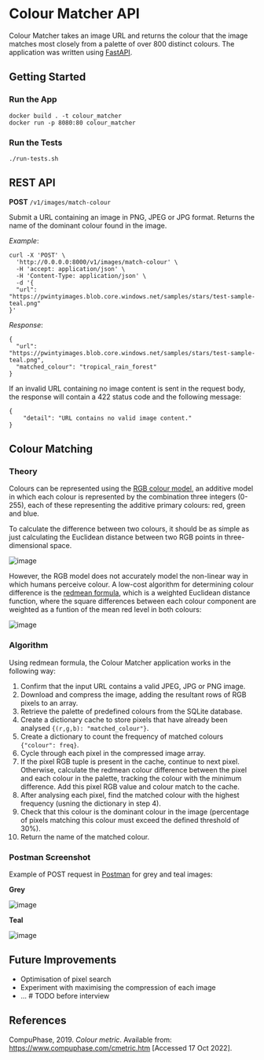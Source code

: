 # Colour Matcher API

Colour Matcher takes an image URL and returns the colour that the image matches most closely from a palette of over 800 distinct colours. The application was written using [FastAPI](https://fastapi.tiangolo.com/).

## Getting Started

### Run the App

```
docker build . -t colour_matcher
docker run -p 8080:80 colour_matcher
```

### Run the Tests

```
./run-tests.sh
```

## REST API

**POST** `/v1/images/match-colour`

Submit a URL containing an image in PNG, JPEG or JPG format. Returns the name of the dominant colour found in the image.

*Example*:

```
curl -X 'POST' \
  'http://0.0.0.0:8000/v1/images/match-colour' \
  -H 'accept: application/json' \
  -H 'Content-Type: application/json' \
  -d '{
  "url": "https://pwintyimages.blob.core.windows.net/samples/stars/test-sample-teal.png"
}'
```

*Response*:

```
{
  "url": "https://pwintyimages.blob.core.windows.net/samples/stars/test-sample-teal.png",
  "matched_colour": "tropical_rain_forest"
}
```

If an invalid URL containing no image content is sent in the request body, the response will contain a 422 status code and the following message:

```
{
    "detail": "URL contains no valid image content."
}
```

## Colour Matching

### Theory

Colours can be represented using the [RGB colour model](https://en.wikipedia.org/wiki/RGB_color_model), an additive model in which each colour is represented by the combination three integers (0-255), each of these representing the additive primary colours: red, green and blue.

To calculate the difference between two colours, it should be as simple as just calculating the Euclidean distance between two RGB points in three-dimensional space.

![image](https://user-images.githubusercontent.com/74383191/196426805-a6b3bbaf-c625-47bc-8a88-a7165de3605e.png)

However, the RGB model does not accurately model the non-linear way in which humans perceive colour. A low-cost algorithm for determining colour difference is the [redmean formula](https://www.compuphase.com/cmetric.htm), which is a weighted Euclidean distance function, where the square differences between each colour component are weighted as a funtion of the mean red level in both colours:

![image](https://user-images.githubusercontent.com/74383191/196426868-bd762533-27cf-4357-b4da-8f5a2ff2af74.png)

### Algorithm

Using redmean formula, the Colour Matcher application works in the following way:

1. Confirm that the input URL contains a valid JPEG, JPG or PNG image.
2. Download and compress the image, adding the resultant rows of RGB pixels to an array.
3. Retrieve the palette of predefined colours from the SQLite database.
4. Create a dictionary cache to store pixels that have already been analysed `{(r,g,b): "matched_colour"}`.
5. Create a dictionary to count the frequency of matched colours `{"colour": freq}`.
6. Cycle through each pixel in the compressed image array.
7. If the pixel RGB tuple is present in the cache, continue to next pixel. Otherwise, calculate the redmean colour difference between the pixel and each colour in the palette, tracking the colour with the minimum difference. Add this pixel RGB value and colour match to the cache.
8. After analysing each pixel, find the matched colour with the highest frequency (usning the dictionary in step 4).
9. Check that this colour is the dominant colour in the image (percentage of pixels matching this colour must exceed the defined threshold of 30%).
10. Return the name of the matched colour.

### Postman Screenshot
Example of POST request in [Postman](https://www.postman.com/) for grey and teal images:

**Grey**

![image](https://user-images.githubusercontent.com/74383191/196427129-6b527490-2d8b-4a17-becf-15dfde6f8a35.png)


**Teal**

![image](https://user-images.githubusercontent.com/74383191/196427397-9f392b79-9963-4a2c-afd3-16de639e0f62.png)


## Future Improvements
- Optimisation of pixel search
- Experiment with maximising the compression of each image
- ... # TODO before interview

## References

CompuPhase, 2019. *Colour metric*. Available from: https://www.compuphase.com/cmetric.htm [Accessed 17 Oct 2022].
